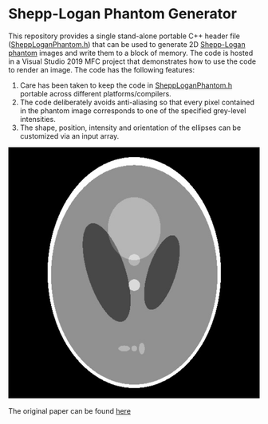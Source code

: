 # Shepp-Logan Phantom Generator

This repository provides a single stand-alone portable C++ header file ([SheppLoganPhantom.h](https://github.com/JohnLeber/Shepp-Logan-Phantom/blob/master/SheppLoganPhantom.h)) that can be used to generate 2D [Shepp-Logan phantom](https://en.wikipedia.org/wiki/Shepp%E2%80%93Logan_phantom) images and write them to a block of memory. The code is hosted in a Visual Studio 2019 MFC project that demonstrates how to use the code to render an image. The code has the following features:
1) Care has been taken to keep the code in [SheppLoganPhantom.h](https://github.com/JohnLeber/Shepp-Logan-Phantom/blob/master/SheppLoganPhantom.h) portable across different platforms/compilers. 
2) The code deliberately avoids anti-aliasing so that every pixel contained in the phantom image corresponds to one of the specified grey-level intensities.
3) The shape, position, intensity and orientation of the ellipses can be customized via an input array.

![alt text](https://github.com/JohnLeber/Shepp-Logan-Phantom/blob/master/PhantomImage.jpg)

 
The original paper can be found [here](https://web.archive.org/web/20160304035526/http://stat.wharton.upenn.edu/~shepp/publications/33.pdf)

